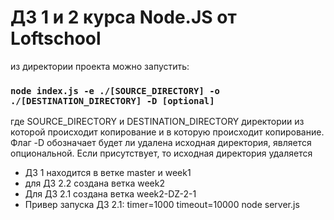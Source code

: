 # ДЗ 1 и 2 курса Node.JS от Loftschool

из директории проекта можно запустить:

### `node index.js -e ./[SOURCE_DIRECTORY] -o ./[DESTINATION_DIRECTORY] -D [optional]`

где SOURCE_DIRECTORY и DESTINATION_DIRECTORY директории из которой происходит копирование и в которую происходит копирование.
Флаг -D обозначает будет ли удалена исходная директория, является опциональной. Если присутствует, то исходная директория удаляется


- ДЗ 1 находится в ветке master и week1
- для ДЗ 2.2 создана ветка week2
- Для ДЗ 2.1 создана ветка week2-DZ-2-1
- Привер запуска ДЗ 2.1: timer=1000 timeout=10000 node server.js
